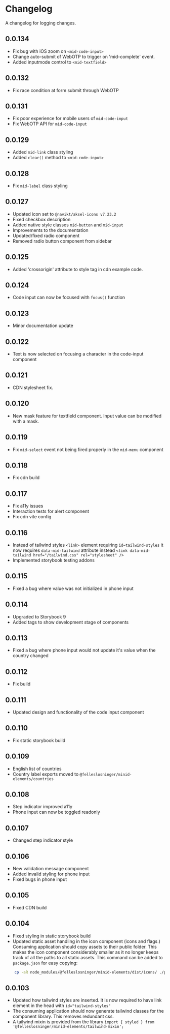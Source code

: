 # Changelog

A changelog for logging changes.

## 0.0.134
- Fix bug with iOS zoom on `<mid-code-input>`
- Change auto-submit of WebOTP to trigger on 'mid-complete' event.
- Added inputmode control to `<mid-textfield>`

## 0.0.132
- Fix race condition at form submit through WebOTP

## 0.0.131

- Fix poor experience for mobile users of `mid-code-input`
- Fix WebOTP API for `mid-code-input`

## 0.0.129

- Added `mid-link` class styling
- Added `clear()` method to `<mid-code-input>`

## 0.0.128

- Fix `mid-label` class styling

## 0.0.127

- Updated icon set to `@navikt/aksel-icons v7.23.2`
- Fixed checkbox description
- Added native style classes `mid-button` and `mid-input`
- Improvements to the documentation
- Updated/fixed radio component
- Removed radio button component from sidebar

## 0.0.125

- Added 'crossorigin' attribute to style tag in cdn example code.

## 0.0.124

- Code input can now be focused with `focus()` function

## 0.0.123

- Minor documentation update

## 0.0.122

- Text is now selected on focusing a character in the code-input component

## 0.0.121

- CDN stylesheet fix.

## 0.0.120

- New mask feature for textfield component. Input value can be modified with a mask.

## 0.0.119

- Fix `mid-select` event not being fired properly in the `mid-menu` component

## 0.0.118

- Fix cdn build

## 0.0.117

- Fix a11y issues
- Interaction tests for alert component
- Fix cdn vite config

## 0.0.116

- Instead of tailwind styles `<link>` element requiring `id=tailwind-styles` it now requires `data-mid-tailwind` attribute instead `<link data-mid-tailwind href="/tailwind.css" rel="stylesheet" />`
- Implemented storybook testing addons

## 0.0.115

- Fixed a bug where value was not initialized in phone input

## 0.0.114

- Upgraded to Storybook 9
- Added tags to show development stage of components

## 0.0.113

- Fixed a bug where phone input would not update it's value when the country changed

## 0.0.112

- Fix build

## 0.0.111

- Updated design and functionality of the code input component

## 0.0.110

- Fix static storybook build

## 0.0.109

- English list of countries
- Country label exports moved to `@felleslosninger/minid-elements/countries`

## 0.0.108

- Step indicator improved a11y
- Phone input can now be toggled readonly

## 0.0.107

- Changed step indicator style

## 0.0.106

- New validation message component
- Added invalid styling for phone input
- Fixed bugs in phone input

## 0.0.105

- Fixed CDN build

## 0.0.104

- Fixed styling in static storybook build
- Updated static asset handling in the icon component (icons and flags.) Consuming application should copy assets to their public folder. This makes the icon component considerably smaller as it no longer keeps track of all the paths to all static assets.
  This command can be added to `package.json` for easy copying:

```bash
    cp -aR node_modules/@felleslosninger/minid-elements/dist/icons/ ./public/icons && cp -aR node_modules/@felleslosninger/minid-elements/dist/flags/ ./public/flags
```

## 0.0.103

- Updated how tailwind styles are inserted. It is now required to have link element in the head with `id="tailwind-styles"`
- The consuming application should now generate tailwind classes for the component library. This removes redundant css.
- A tailwind mixin is provided from the library `import { styled } from '@felleslosninger/minid-elements/tailwind-mixin';`
